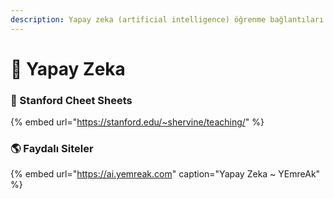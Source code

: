 ```yaml
---
description: Yapay zeka (artificial intelligence) öğrenme bağlantıları
---
```


# 🧠 Yapay Zeka

### 🏫 Stanford Cheet Sheets

{% embed url="https://stanford.edu/~shervine/teaching/" %}



### 🌎 Faydalı Siteler

{% embed url="https://ai.yemreak.com" caption="Yapay Zeka ~ YEmreAk" %}

